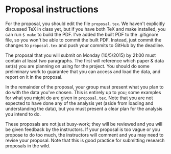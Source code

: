 # Proposal instructions

For the proposal, you should edit the file `proposal.tex`. 
We haven't explicitly discussed TeX in class yet, but if you have both
TeX and make installed, you can run `$ make` to build the PDF.  I've added
the built PDF to the .gitignore file, so you won't be able to commit
the built PDF.  Instead, just commit the changes to `proposal.tex`
and push your commits to GitHub by the deadline.

The proposal that you will submit on Monday (10/5/2015) by 21:00 must contain
at least two paragraphs. The first will reference which paper & data set(s) you
are planning on using for the project. You should do some preliminary work to
guarantee that you can access and load the data, and report on it in the 
proposal.

In the remainder of the proposal, your group must present what you plan to do
with the data you've chosen. This is entirely up to you; some examples for what
you might do are given in `proposal.tex`. Note that you are not expected to 
have done any of the analysis yet (aside from loading and understanding the
data), but you must present a clear plan for the analysis you intend to do.

These proposals are not just busy-work; they will be reviewed and you will be
given feedback by the instructors. If your proposal is too vague or you 
propose to do too much, the instructors will comment and you may need to 
revise your proposal. Note that this is good practice for submitting research
proposals in the wild.
